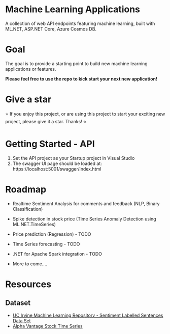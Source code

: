# Machine Learning Applications
A collection of web API endpoints featuring machine learning, built with ML.NET, ASP.NET Core, Azure Cosmos DB. 

# Goal
The goal is to provide a starting point to build new machine learning applications or features. 

**Please feel free to use the repo to kick start your next new application!**

# Give a star
:star: If you enjoy this project, or are using this project to start your exciting new project, please give it a star. Thanks! :star: 

# Getting Started - API
1. Set the API project as your Startup project in Visual Studio
1. The swagger UI page should be loaded at: https://localhost:5001/swagger/index.html

# Roadmap
* Realtime Sentiment Analysis for comments and feedback (NLP, Binary Classification)
* Spike detection in stock price (Time Series Anomaly Detection using ML.NET.TimeSeries)
* Price prediction (Regression) - TODO
* Time Series forecasting - TODO
* .NET for Apache Spark integration - TODO

* More to come....

# Resources
## Dataset
* [UC Irvine Machine Learning Repository - Sentiment Labelled Sentences Data Set](https://archive.ics.uci.edu/ml/datasets/Sentiment+Labelled+Sentences)
* [Alpha Vantage Stock Time Series](https://www.alphavantage.co/documentation/)
